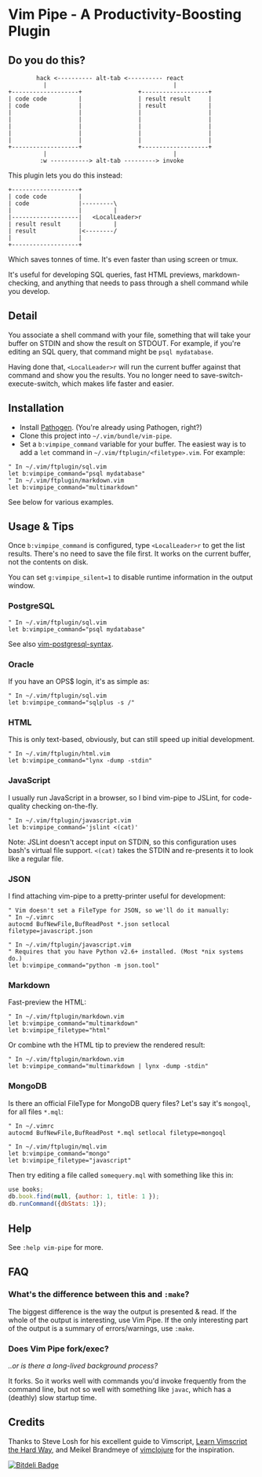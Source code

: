 # Vim Pipe - A Productivity-Boosting Plugin

## Do you do this?

```
        hack <---------- alt-tab <---------- react
          |                                    |
+-------------------+                +-------------------+
| code code         |                | result result     |
| code              |                | result            |
|                   |                |                   |
|                   |                |                   |
|                   |                |                   |
|                   |                |                   |
|                   |                |                   |
+-------------------+                +-------------------+
          |                                    |
         :w -----------> alt-tab ---------> invoke
```

This plugin lets you do this instead:

```
+-------------------+
| code code         |
| code              |---------\
|                   |         |
|-------------------|   <LocalLeader>r
| result result     |         |
| result            |<--------/
|                   |
+-------------------+
```

Which saves tonnes of time. It's even faster than using screen or tmux.

It's useful for developing SQL queries, fast HTML previews, markdown-checking,
and anything that needs to pass through a shell command while you develop.

## Detail

You associate a shell command with your file, something that will take your
buffer on STDIN and show the result on STDOUT. For example, if you're editing an
SQL query, that command might be `psql mydatabase`.

Having done that, `<LocalLeader>r` will run the current buffer against that
command and show you the results. You no longer need to
save-switch-execute-switch, which makes life faster and easier.

## Installation

* Install [Pathogen][pathogen]. (You're already using Pathogen, right?)
* Clone this project into `~/.vim/bundle/vim-pipe`.
* Set a `b:vimpipe_command` variable for your buffer. The easiest way is to add
a `let` command in `~/.vim/ftplugin/<filetype>.vim`. For example:

```vim
" In ~/.vim/ftplugin/sql.vim
let b:vimpipe_command="psql mydatabase"
" In ~/.vim/ftplugin/markdown.vim
let b:vimpipe_command="multimarkdown"
```

See below for various examples.

## Usage & Tips

Once `b:vimpipe_command` is configured, type `<LocalLeader>r` to get the list
results.  There's no need to save the file first. It works on the current
buffer, not the contents on disk.

You can set `g:vimpipe_silent=1` to disable runtime information in the output
window.

### PostgreSQL
```vim
" In ~/.vim/ftplugin/sql.vim
let b:vimpipe_command="psql mydatabase"
```

See also [vim-postgresql-syntax][vim-postgresql-syntax].

### Oracle

If you have an OPS$ login, it's as simple as:
```vim
" In ~/.vim/ftplugin/sql.vim
let b:vimpipe_command="sqlplus -s /"
```

### HTML

This is only text-based, obviously, but can still speed up initial development.

```vim
" In ~/.vim/ftplugin/html.vim
let b:vimpipe_command="lynx -dump -stdin"
```

### JavaScript

I usually run JavaScript in a browser, so I bind vim-pipe to JSLint, for
code-quality checking on-the-fly.

```vim
" In ~/.vim/ftplugin/javascript.vim
let b:vimpipe_command='jslint <(cat)'
```

Note: JSLint doesn't accept input on STDIN, so this configuration uses bash's
virtual file support. `<(cat)` takes the STDIN and re-presents it to look like a
regular file.

### JSON

I find attaching vim-pipe to a pretty-printer useful for development:

```vim
" Vim doesn't set a FileType for JSON, so we'll do it manually:
" In ~/.vimrc
autocmd BufNewFile,BufReadPost *.json setlocal filetype=javascript.json

" In ~/.vim/ftplugin/javascript.vim
" Requires that you have Python v2.6+ installed. (Most *nix systems do.)
let b:vimpipe_command="python -m json.tool"
```

### Markdown

Fast-preview the HTML:

```vim
" In ~/.vim/ftplugin/markdown.vim
let b:vimpipe_command="multimarkdown"
let b:vimpipe_filetype="html"
```

Or combine wth the HTML tip to preview the rendered result:

```vim
" In ~/.vim/ftplugin/markdown.vim
let b:vimpipe_command="multimarkdown | lynx -dump -stdin"
```

### MongoDB

Is there an official FileType for MongoDB query files? Let's say it's `mongoql`, for all files `*.mql`:

```vim
" In ~/.vimrc
autocmd BufNewFile,BufReadPost *.mql setlocal filetype=mongoql

" In ~/.vim/ftplugin/mql.vim
let b:vimpipe_command="mongo"
let b:vimpipe_filetype="javascript"
```

Then try editing a file called `somequery.mql` with something like this in:

```javascript
use books;
db.book.find(null, {author: 1, title: 1 });
db.runCommand({dbStats: 1});
```

## Help

See `:help vim-pipe` for more.

## FAQ

### What's the difference between this and `:make`?

The biggest difference is the way the output is presented & read. If the whole of the
output is interesting, use Vim Pipe. If the only interesting part of the output
is a summary of errors/warnings, use `:make`.

### Does Vim Pipe fork/exec?

_..or is there a long-lived background process?_

It forks. So it works well with commands you'd invoke frequently from the
command line, but not so well with something like `javac`, which has a (deathly)
slow startup time.

## Credits

Thanks to Steve Losh for his excellent guide to Vimscript, [Learn Vimscript the Hard Way][learnvim], and Meikel Brandmeye of [vimclojure][vimclojure] for the inspiration.

[pathogen]: https://github.com/tpope/vim-pathogen/
[learnvim]: http://learnvimscriptthehardway.stevelosh.com/
[vimclojure]: https://github.com/kotarak/vimclojure
[vim-postgresql-syntax]: https://github.com/krisajenkins/vim-postgresql-syntax


[![Bitdeli Badge](https://d2weczhvl823v0.cloudfront.net/krisajenkins/vim-pipe/trend.png)](https://bitdeli.com/free "Bitdeli Badge")


